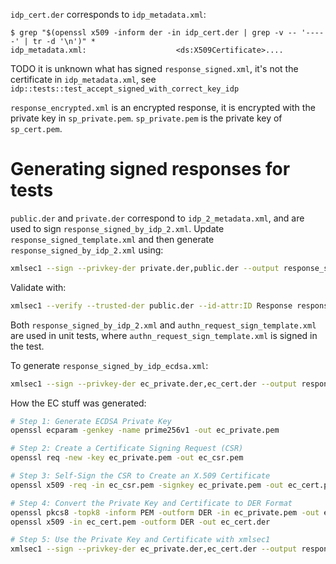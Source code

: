 `idp_cert.der` corresponds to `idp_metadata.xml`:

    $ grep "$(openssl x509 -inform der -in idp_cert.der | grep -v -- '-----' | tr -d '\n')" *
    idp_metadata.xml:                    <ds:X509Certificate>....

TODO it is unknown what has signed `response_signed.xml`, it's not the certificate in `idp_metadata.xml`, see `idp::tests::test_accept_signed_with_correct_key_idp`

`response_encrypted.xml` is an encrypted response, it is encrypted with the private key in `sp_private.pem`. `sp_private.pem` is the private key of `sp_cert.pem`.

# Generating signed responses for tests

`public.der` and `private.der` correspond to `idp_2_metadata.xml`, and are used to sign `response_signed_by_idp_2.xml`. Update `response_signed_template.xml` and then generate `response_signed_by_idp_2.xml` using:

```bash
xmlsec1 --sign --privkey-der private.der,public.der --output response_signed_by_idp_2.xml --id-attr:ID Response response_signed_template.xml
```

Validate with:

```bash
xmlsec1 --verify --trusted-der public.der --id-attr:ID Response response_signed_by_idp_2.xml
```

Both `response_signed_by_idp_2.xml` and `authn_request_sign_template.xml` are used in unit tests, where `authn_request_sign_template.xml` is signed in the test.

To generate `response_signed_by_idp_ecdsa.xml`:

```bash
xmlsec1 --sign --privkey-der ec_private.der,ec_cert.der --output response_signed_by_idp_ecdsa.xml --id-attr:ID Response response_signed__ecdsa-template.xml
```

How the EC stuff was generated:

```bash
# Step 1: Generate ECDSA Private Key
openssl ecparam -genkey -name prime256v1 -out ec_private.pem

# Step 2: Create a Certificate Signing Request (CSR)
openssl req -new -key ec_private.pem -out ec_csr.pem

# Step 3: Self-Sign the CSR to Create an X.509 Certificate
openssl x509 -req -in ec_csr.pem -signkey ec_private.pem -out ec_cert.pem -days 365000

# Step 4: Convert the Private Key and Certificate to DER Format
openssl pkcs8 -topk8 -inform PEM -outform DER -in ec_private.pem -out ec_private.der -nocrypt
openssl x509 -in ec_cert.pem -outform DER -out ec_cert.der

# Step 5: Use the Private Key and Certificate with xmlsec1
xmlsec1 --sign --privkey-der ec_private.der,ec_cert.der --output response_signed_by_idp_ecdsa.xml --id-attr:ID Response response_signed_template.xml
```
